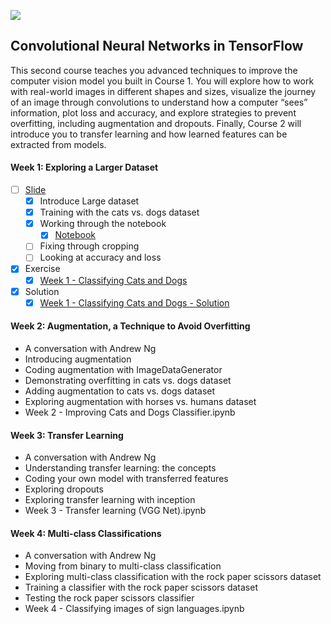 ![](https://d2wvfoqc9gyqzf.cloudfront.net/content/uploads/2019/06/Website-TFSDesktopBanner.png)

## Convolutional Neural Networks in TensorFlow

This second course teaches you advanced techniques to improve the computer vision model you built in Course 1. You will explore how to work with real-world images in different shapes and sizes, visualize the journey of an image through convolutions to understand how a computer “sees” information, plot loss and accuracy, and explore strategies to prevent overfitting, including augmentation and dropouts. Finally, Course 2 will introduce you to transfer learning and how learned features can be extracted from models.

#### Week 1: Exploring a Larger Dataset
* [ ] [Slide](./Week_1/Slide/Exploring_a_Larger_Dataset.pptx)
  * [x] Introduce Large dataset
  * [x] Training with the cats vs. dogs dataset
  * [x] Working through the notebook
    * [x] [Notebook](./Week_1/Notebook/Part3_Notebook.ipynb)
  * [ ] Fixing through cropping
  * [ ] Looking at accuracy and loss
* [x] Exercise
  * [x] [Week 1 - Classifying Cats and Dogs](./Week_1/Exercise/Week1_Question.ipynb)
* [x] Solution
  * [x] [Week 1 - Classifying Cats and Dogs - Solution](./Week_1/Exercise/Solution/Week1_Question_Solution.ipynb)

#### Week 2: Augmentation, a Technique to Avoid Overfitting

- A conversation with Andrew Ng
- Introducing augmentation
- Coding augmentation with ImageDataGenerator
- Demonstrating overfitting in cats vs. dogs dataset
- Adding augmentation to cats vs. dogs dataset
- Exploring augmentation with horses vs. humans dataset
- Week 2 - Improving Cats and Dogs Classifier.ipynb

#### Week 3: Transfer Learning

- A conversation with Andrew Ng
- Understanding transfer learning: the concepts
- Coding your own model with transferred features
- Exploring dropouts
- Exploring transfer learning with inception
- Week 3 - Transfer learning (VGG Net).ipynb

#### Week 4: Multi-class Classifications

- A conversation with Andrew Ng
- Moving from binary to multi-class classification
- Exploring multi-class classification with the rock paper scissors dataset
- Training a classifier with the rock paper scissors dataset
- Testing the rock paper scissors classifier
- Week 4 - Classifying images of sign languages.ipynb

